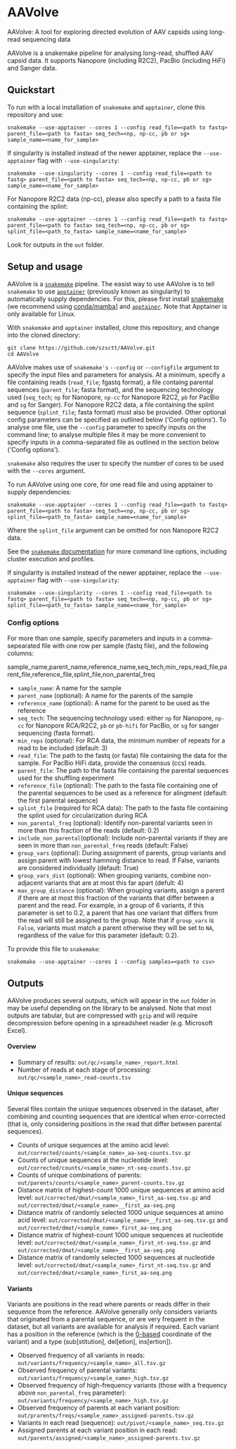 # AAVolve
AAVolve: A tool for exploring directed evolution of AAV capsids using long-read sequencing data

AAVolve is a snakemake pipeline for analysing long-read, shuffled AAV capsid data.  It supports Nanopore (including R2C2), PacBio (including HiFi) and Sanger data.

## Quickstart

To run with a local installation of `snakemake` and `apptainer`, clone this repository and use:

```
snakemake --use-apptainer --cores 1 --config read_file=<path to fastq> parent_file=<path to fasta> seq_tech=<np, np-cc, pb or sg> sample_name=<name_for_sample>
```

If singularity is installed instead of the newer apptainer, replace the `--use-apptainer` flag with `--use-singularity`:

```
snakemake --use-singularity --cores 1 --config read_file=<path to fastq> parent_file=<path to fasta> seq_tech=<np, np-cc, pb or sg> sample_name=<name_for_sample>
```

For Nanopore R2C2 data (np-cc), please also specify a path to a fasta file containing the splint:

```
snakemake --use-apptainer --cores 1 --config read_file=<path to fastq> parent_file=<path to fasta> seq_tech=<np, np-cc, pb or sg> splint_file=<path_to_fasta> sample_name=<name_for_sample>
```

Look for outputs in the `out` folder.

## Setup and usage

AAVolve is a [`snakemake`](https://snakemake.readthedocs.io/en/stable/) pipeline.  The easist way to use AAVolve is to tell `snakemake` to use [`apptainer`](https://apptainer.org/) (previously known as singularity) to automatically supply dependencies. For this, please first install [snakemake](https://snakemake.readthedocs.io/en/stable/getting_started/installation.html) (we recommend using [conda/mamba](https://snakemake.readthedocs.io/en/stable/getting_started/installation.html#installation-via-conda-mamba)] and [`apptainer`](https://apptainer.org/docs/user/latest/quick_start.html#installation).  Note that Apptainer is only available for Linux.

With `snakemake` and `apptainer` installed, clone this repository, and change into the cloned directory: 

```
git clone https://github.com/szsctt/AAVolve.git
cd AAVolve
```

AAVolve makes use of `snakemake's` `--config` or `--configfile` argument to specify the input files and parameters for analysis. At a minimum, specify a file containing reads (`read_file`; fgastq format), a file containg parental sequences (`parent_file`; fasta format), and the sequencing technology used (`seq_tech`; `np` for Nanopore, `np-cc` for Nanopore R2C2, `pb` for PacBio and `sg` for Sanger). For Nanopore R2C2 data, a file containing the splint sequence (`splint_file`; fasta format) must also be provided. Other optional config parameters can be specified as outlined below ('Config options'). To analyse one file, use the `--config` parameter to specify inputs on the command line; to analyse multiple files it may be more convenient to specify inputs in a comma-separated file as outlined in the section below ('Config options').

`snakemake` also requires the user to specify the number of cores to be used with the `--cores` argument.

To run AAVolve using one core, for one read file and using apptainer to supply dependencies:

```
snakemake --use-apptainer --cores 1 --config read_file=<path to fastq> parent_file=<path to fasta> seq_tech=<np, np-cc, pb or sg> splint_file=<path_to_fasta> sample_name=<name_for_sample>
```

Where the `splint_file` argument can be omitted for non Nanopore R2C2 data. 

See the [`snakemake` documentation](https://snakemake.readthedocs.io/en/stable/executing/cli.html) for more command line options, including cluster execution and profiles.

If singularity is installed instead of the newer apptainer, replace the `--use-apptainer` flag with `--use-singularity`:

```
snakemake --use-singularity --cores 1 --config read_file=<path to fastq> parent_file=<path to fasta> seq_tech=<np, np-cc, pb or sg> splint_file=<path_to_fasta> sample_name=<name_for_sample>
```

### Config options

For more than one sample, specify parameters and inputs in a comma-sepearated file with one row per sample (fastq file), and the following columns:

sample_name,parent_name,reference_name,seq_tech,min_reps,read_file,parent_file,reference_file,splint_file,non_parental_freq

- `sample_name`: A name for the sample
- `parent_name` (optional): A name for the parents of the sample
- `reference_name` (optional): A name for the parent to be used as the reference
- `seq_tech`: The sequencing technology used: either `np` for Nanopore, `np-cc` for Nanopore RCA/R2C2, `pb` or `pb-hifi` for PacBio, or `sg` for sanger sequencing (fasta format). 
- `min_reps` (optional): For RCA data, the minimum number of repeats for a read to be included (default: 3)
- `read_file`: The path to the fastq (or fasta) file containing the data for the sample. For PacBio HiFi data, provide the consensus (ccs) reads.
- `parent_file`: The path to the fasta file containing the parental sequences used for the shuffling experiment
- `reference_file` (optional): The path to the fasta file containing one of the parental sequences to be used as a reference for alingment (default: the first parental sequence)
- `splint_file` (required for RCA data): The path to the fasta file containing the splint used for circularization during RCA
- `non_parental_freq` (optional): Identify non-parental variants seen in more than this fraction of the reads (default: 0.2)
- `include_non_parental`(optional): Include non-parental variants if they are seen in more than `non_parental_freq` reads (default: False)
- `group_vars` (optional): During assignment of parents, group variants and assign parent with lowest hamming distance to read.  If False, variants are considered individually (default: True)
- `group_vars_dist` (optional): When grouping variants, combine non-adjacent variants that are at most this far apart (defult: 4)
- `max_group_distance` (optional): When grouping variants, assign a parent if there are at most this fraction of the variants that differ between a parent and the read. For example, in a group of 6 variants, if this parameter is set to 0.2, a parent that has one variant that differs from the read will still be assigned to the group.  Note that if `group_vars` is `False`, variants must match a parent otherwise they will be set to `NA`, regardless of the value for this parameter (default: 0.2).

To provide this file to `snakemake`:

```
snakemake --use-apptainer --cores 1 --config samples=<path to csv>
```

## Outputs

AAVolve produces several outputs, which will appear in the `out` folder in  may be useful depending on the library to be analysed.  Note that most outputs are tabular, but are compressed with `gzip` and will require decompression before opening in a spreadsheet reader (e.g. Microsoft Excel).

#### Overview

- Summary of results: `out/qc/<sample_name>_report.html`
- Number of reads at each stage of processing: `out/qc/<sample_name>_read-counts.tsv`

#### Unique sequences

Several files contain the unique sequences observed in the dataset, after combining and counting sequences that are identical when error-corrected (that is, only considering positions in the read that differ between parental sequences).

- Counts of unique sequences at the amino acid level: `out/corrected/counts/<sample_name>_aa-seq-counts.tsv.gz`
- Counts of unique sequences at the nucleotide level: `out/corrected/counts/<sample_name>_nt-seq-counts.tsv.gz`
- Counts of unique combinations of parents: `out/parents/counts/<sample_name>_parent-counts.tsv.gz`
- Distance matrix of highest-count 1000 unique sequences at amino acid level: `out/corrected/dmat/<sample_name>_first_aa-seq.tsv.gz` and `out/corrected/dmat/<sample_name>__first_aa-seq.png`
- Distance matrix of randomly selected 1000 unique sequences at amino acid level: `out/corrected/dmat/<sample_name>__first_aa-seq.tsv.gz` and `out/corrected/dmat/<sample_name>_first_aa-seq.png`
- Distance matrix of highest-count 1000 unique sequences at nucleotide level: `out/corrected/dmat/<sample_name>_first_nt-seq.tsv.gz` and `out/corrected/dmat/<sample_name>__first_aa-seq.png`
- Distance matrix of randomly selected 1000 sequences at nucleotide level: `out/corrected/dmat/<sample_name>_first_nt-seq.tsv.gz` and `out/corrected/dmat/<sample_name>_first_aa-seq.png`

#### Variants

Variants are positions in the read where parents or reads differ in their sequence from the reference.  AAVolve generally only considers variants that originated from a parental sequence, or are very frequent in the dataset, but all variants are available for analysis if required.  Each variant has a position in the reference (which is the [0-based](https://www.biostars.org/p/84686/) coordinate of the variant) and a type (sub[stitution], del[etion], ins[ertion]).

-  Observed frequency of all variants in reads: `out/variants/frequency/<sample_name>_all.tsv.gz`
-  Observed frequency of parental variants: `out/variants/frequency/<sample_name>_high.tsv.gz`
-  Observed frequency of high-frequency variants (those with a frequency above `non_parental_freq` parameter): `out/variants/frequency/<sample_name>_high.tsv.gz`
-  Observed frequency of parents at each variant position: `out/prarents/freqs/<sample_name>_assigned-parents.tsv.gz`
-  Variants in each read (sequence): `out/pivot/<sample_name>_seq.tsv.gz`
-  Assigned parents at each variant position in each read: `out/parents/assigned/<sample_name>_assigned-parents.tsv.gz`




